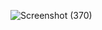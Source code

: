 ![Screenshot (370)](https://github.com/Ketan9548/API_CRUD/assets/98975157/b789343b-565d-47b6-8a0c-c4e7fbbb0bb7)
